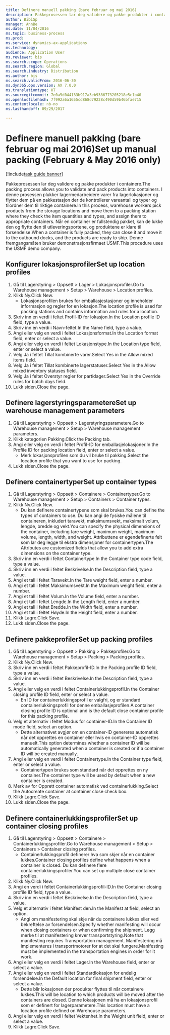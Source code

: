 ```yaml
--- 
title: Definere manuell pakking (bare februar og mai 2016)
description: Pakkeprosessen lar deg validere og pakke produkter i containere.
author: BibiSp
manager: AnnBe
ms.date: 11/04/2016
ms.topic: business-process
ms.prod: 
ms.service: dynamics-ax-applications
ms.technology: 
audience: Application User
ms.reviewer: bis
ms.search.scope: Operations
ms.search.region: Global
ms.search.industry: Distribution
ms.author: bis
ms.search.validFrom: 2016-06-30
ms.dyn365.ops.version: AX 7.0.0
ms.translationtype: HT
ms.sourcegitcommit: 7e0a5d044133b917a3eb9386773205218e5c1b40
ms.openlocfilehash: 7f992a6a1655cd868d79228c490d59b46bfae715
ms.contentlocale: nb-no
ms.lasthandoff: 09/29/2017

---
```

# <a name="set-up-manual-packing-february--may-2016-only"></a><span data-ttu-id="940f0-103">Definere manuell pakking (bare februar og mai 2016)</span><span class="sxs-lookup"><span data-stu-id="940f0-103">Set up manual packing (February & May 2016 only)</span></span>

[!include[task guide banner](../../includes/task-guide-banner.md)]

<span data-ttu-id="940f0-104">Pakkeprosessen lar deg validere og pakke produkter i containere.</span><span class="sxs-lookup"><span data-stu-id="940f0-104">The packing process allows you to validate and pack products into containers.</span></span> <span data-ttu-id="940f0-105">I denne prosessen plukker lagermedarbeidere varer fra lagerlokasjoner og flytter dem på en pakkestasjon der de kontrollerer vareantall og typer og tilordner dem til riktige containere.</span><span class="sxs-lookup"><span data-stu-id="940f0-105">In this process, warehouse workers pick products from the storage locations and move them to a packing station where they check the item quantities and types, and assign them to appropriate containers.</span></span> <span data-ttu-id="940f0-106">Når en container er fullstendig pakket, kan de lukke den og flytte den til utleveringsportene, og produktene er klare til forsendelse.</span><span class="sxs-lookup"><span data-stu-id="940f0-106">When a container is fully packed, they can close it and move it to the outbound docks, and the products are ready to ship.</span></span> <span data-ttu-id="940f0-107">Denne fremgangsmåten bruker demonstrasjonsfirmaet USMF.</span><span class="sxs-lookup"><span data-stu-id="940f0-107">This procedure uses the USMF demo company.</span></span>


## <a name="set-up-location-profiles"></a><span data-ttu-id="940f0-108">Konfigurer lokasjonsprofiler</span><span class="sxs-lookup"><span data-stu-id="940f0-108">Set up location profiles</span></span>
1. <span data-ttu-id="940f0-109">Gå til Lagerstyring > Oppsett > Lager > Lokasjonsprofiler.</span><span class="sxs-lookup"><span data-stu-id="940f0-109">Go to Warehouse management > Setup > Warehouse > Location profiles.</span></span>
2. <span data-ttu-id="940f0-110">Klikk Ny.</span><span class="sxs-lookup"><span data-stu-id="940f0-110">Click New.</span></span>
    * <span data-ttu-id="940f0-111">Lokasjonsprofilen brukes for emballasjestasjoner og inneholder informasjon og regler for en lokasjon.</span><span class="sxs-lookup"><span data-stu-id="940f0-111">The location profile is used for packing stations and contains information and rules for a location.</span></span>  
3. <span data-ttu-id="940f0-112">Skriv inn en verdi i feltet Profil-ID for lokasjon.</span><span class="sxs-lookup"><span data-stu-id="940f0-112">In the Location profile ID field, type a value.</span></span>
4. <span data-ttu-id="940f0-113">Skriv inn en verdi i Navn-feltet.</span><span class="sxs-lookup"><span data-stu-id="940f0-113">In the Name field, type a value.</span></span>
5. <span data-ttu-id="940f0-114">Angi eller velg en verdi i feltet Lokasjonsformat.</span><span class="sxs-lookup"><span data-stu-id="940f0-114">In the Location format field, enter or select a value.</span></span>
6. <span data-ttu-id="940f0-115">Angi eller velg en verdi i feltet Lokasjonstype.</span><span class="sxs-lookup"><span data-stu-id="940f0-115">In the Location type field, enter or select a value.</span></span>
7. <span data-ttu-id="940f0-116">Velg Ja i feltet Tillat kombinerte varer.</span><span class="sxs-lookup"><span data-stu-id="940f0-116">Select Yes in the Allow mixed items field.</span></span>
8. <span data-ttu-id="940f0-117">Velg Ja i feltet Tillat kombinerte lagerstatuser.</span><span class="sxs-lookup"><span data-stu-id="940f0-117">Select Yes in the Allow mixed  inventory statuses field.</span></span>
9. <span data-ttu-id="940f0-118">Velg Ja i feltet Overstyr regler for partidager.</span><span class="sxs-lookup"><span data-stu-id="940f0-118">Select Yes in the Override rules for batch days field.</span></span>
10. <span data-ttu-id="940f0-119">Lukk siden.</span><span class="sxs-lookup"><span data-stu-id="940f0-119">Close the page.</span></span>

## <a name="set-up-warehouse-management-parameters"></a><span data-ttu-id="940f0-120">Definere lagerstyringsparametere</span><span class="sxs-lookup"><span data-stu-id="940f0-120">Set up warehouse management parameters</span></span> 
1. <span data-ttu-id="940f0-121">Gå til Lagerstyring > Oppsett > Lagerstyringsparametere.</span><span class="sxs-lookup"><span data-stu-id="940f0-121">Go to Warehouse management > Setup > Warehouse management parameters.</span></span>
2. <span data-ttu-id="940f0-122">Klikk kategorien Pakking.</span><span class="sxs-lookup"><span data-stu-id="940f0-122">Click the Packing tab.</span></span>
3. <span data-ttu-id="940f0-123">Angi eller velg en verdi i feltet Profil-ID for emballasjelokasjoner.</span><span class="sxs-lookup"><span data-stu-id="940f0-123">In the Profile ID for packing location field, enter or select a value.</span></span>
    * <span data-ttu-id="940f0-124">Merk lokasjonsprofilen som du vil bruke til pakking.</span><span class="sxs-lookup"><span data-stu-id="940f0-124">Select the location profile that you want to use for packing.</span></span>  
4. <span data-ttu-id="940f0-125">Lukk siden.</span><span class="sxs-lookup"><span data-stu-id="940f0-125">Close the page.</span></span>

## <a name="set-up-container-types"></a><span data-ttu-id="940f0-126">Definere containertyper</span><span class="sxs-lookup"><span data-stu-id="940f0-126">Set up container types</span></span>
1. <span data-ttu-id="940f0-127">Gå til Lagerstyring > Oppsett > Containere > Containertyper.</span><span class="sxs-lookup"><span data-stu-id="940f0-127">Go to Warehouse management > Setup > Containers > Container types.</span></span>
2. <span data-ttu-id="940f0-128">Klikk Ny.</span><span class="sxs-lookup"><span data-stu-id="940f0-128">Click New.</span></span>
    * <span data-ttu-id="940f0-129">Du kan definere containertypene som skal brukes.</span><span class="sxs-lookup"><span data-stu-id="940f0-129">You can define the types of containers to use.</span></span> <span data-ttu-id="940f0-130">Du kan angi de fysiske målene til containeren, inkludert taravekt, maksimumsvekt, maksimalt volum, lengde, bredde og vekt.</span><span class="sxs-lookup"><span data-stu-id="940f0-130">You can specify the physical dimensions of the container, including tare weight, maximum weight, maximum volume, length, width, and weight.</span></span>  <span data-ttu-id="940f0-131">Attributtene er egendefinerte felt som lar deg legge til ekstra dimensjoner for containertypen.</span><span class="sxs-lookup"><span data-stu-id="940f0-131">The Attributes are customized fields that allow you to add extra dimensions on the container type.</span></span>     
3. <span data-ttu-id="940f0-132">Skriv inn en verdi i feltet Containertype.</span><span class="sxs-lookup"><span data-stu-id="940f0-132">In the Container type code field, type a value.</span></span>
4. <span data-ttu-id="940f0-133">Skriv inn en verdi i feltet Beskrivelse.</span><span class="sxs-lookup"><span data-stu-id="940f0-133">In the Description field, type a value.</span></span>
5. <span data-ttu-id="940f0-134">Angi et tall i feltet Taravekt.</span><span class="sxs-lookup"><span data-stu-id="940f0-134">In the Tare weight field, enter a number.</span></span>
6. <span data-ttu-id="940f0-135">Angi et tall i feltet Maksimumsvekt.</span><span class="sxs-lookup"><span data-stu-id="940f0-135">In the Maximum weight field, enter a number.</span></span>
7. <span data-ttu-id="940f0-136">Angi et tall i feltet Volum.</span><span class="sxs-lookup"><span data-stu-id="940f0-136">In the Volume field, enter a number.</span></span>
8. <span data-ttu-id="940f0-137">Angi et tall i feltet Lengde.</span><span class="sxs-lookup"><span data-stu-id="940f0-137">In the Length field, enter a number.</span></span>
9. <span data-ttu-id="940f0-138">Angi et tall i feltet Bredde.</span><span class="sxs-lookup"><span data-stu-id="940f0-138">In the Width field, enter a number.</span></span>
10. <span data-ttu-id="940f0-139">Angi et tall i feltet Høyde.</span><span class="sxs-lookup"><span data-stu-id="940f0-139">In the Height field, enter a number.</span></span>
11. <span data-ttu-id="940f0-140">Klikk Lagre.</span><span class="sxs-lookup"><span data-stu-id="940f0-140">Click Save.</span></span>
12. <span data-ttu-id="940f0-141">Lukk siden.</span><span class="sxs-lookup"><span data-stu-id="940f0-141">Close the page.</span></span>

## <a name="set-up-packing-profiles"></a><span data-ttu-id="940f0-142">Definere pakkeprofiler</span><span class="sxs-lookup"><span data-stu-id="940f0-142">Set up packing profiles</span></span>
1. <span data-ttu-id="940f0-143">Gå til Lagerstyring > Oppsett > Pakking > Pakkeprofiler.</span><span class="sxs-lookup"><span data-stu-id="940f0-143">Go to Warehouse management > Setup > Packing > Packing profiles.</span></span>
2. <span data-ttu-id="940f0-144">Klikk Ny.</span><span class="sxs-lookup"><span data-stu-id="940f0-144">Click New.</span></span>
3. <span data-ttu-id="940f0-145">Skriv inn en verdi i feltet Pakkeprofil-ID.</span><span class="sxs-lookup"><span data-stu-id="940f0-145">In the Packing profile ID field, type a value.</span></span>
4. <span data-ttu-id="940f0-146">Skriv inn en verdi i feltet Beskrivelse.</span><span class="sxs-lookup"><span data-stu-id="940f0-146">In the Description field, type a value.</span></span>
5. <span data-ttu-id="940f0-147">Angi eller velg en verdi i feltet Containerlukkingsprofil.</span><span class="sxs-lookup"><span data-stu-id="940f0-147">In the Container closing profile ID field, enter or select a value.</span></span>
    * <span data-ttu-id="940f0-148">En ID for containerlukkingsprofil er valgfri, og er standard containerlukkingsprofil for denne emballasjeprofilen.</span><span class="sxs-lookup"><span data-stu-id="940f0-148">A container closing profile ID is optional and is the default close container profile for this packing profile.</span></span>  
6. <span data-ttu-id="940f0-149">Velg et alternativ i feltet Modus for container-ID.</span><span class="sxs-lookup"><span data-stu-id="940f0-149">In the Container ID mode field, select an option.</span></span>
    * <span data-ttu-id="940f0-150">Dette alternativet avgjør om en container-ID genereres automatisk når det opprettes en container eller hvis en container-ID opprettes manuelt.</span><span class="sxs-lookup"><span data-stu-id="940f0-150">This option determines whether a container ID will be automatically generated when a container is created or if a container ID will be created manually.</span></span>  
7. <span data-ttu-id="940f0-151">Angi eller velg en verdi i feltet Containertype.</span><span class="sxs-lookup"><span data-stu-id="940f0-151">In the Container type field, enter or select a value.</span></span>
    * <span data-ttu-id="940f0-152">Containertypen brukes som standard når det opprettes en ny container.</span><span class="sxs-lookup"><span data-stu-id="940f0-152">The container type will be used by default when a new container is created.</span></span>  
8. <span data-ttu-id="940f0-153">Merk av for Opprett container automatisk ved containerlukking.</span><span class="sxs-lookup"><span data-stu-id="940f0-153">Select the Autocreate container at container close check box.</span></span>
9. <span data-ttu-id="940f0-154">Klikk Lagre.</span><span class="sxs-lookup"><span data-stu-id="940f0-154">Click Save.</span></span>
10. <span data-ttu-id="940f0-155">Lukk siden.</span><span class="sxs-lookup"><span data-stu-id="940f0-155">Close the page.</span></span>

## <a name="set-up-container-closing-profiles"></a><span data-ttu-id="940f0-156">Definere containerlukkingsprofiler</span><span class="sxs-lookup"><span data-stu-id="940f0-156">Set up container closing profiles</span></span>
1. <span data-ttu-id="940f0-157">Gå til Lagerstyring > Oppsett > Containere > Containerlukkingsprofiler.</span><span class="sxs-lookup"><span data-stu-id="940f0-157">Go to Warehouse management > Setup > Containers > Container closing profiles.</span></span>
    * <span data-ttu-id="940f0-158">Containerlukkingsprofil definerer hva som skjer når en container lukkes.</span><span class="sxs-lookup"><span data-stu-id="940f0-158">Container closing profiles define what happens when a container is closed.</span></span> <span data-ttu-id="940f0-159">Du kan definere flere containerlukkingsprofiler.</span><span class="sxs-lookup"><span data-stu-id="940f0-159">You can set up multiple close container profiles.</span></span>       
2. <span data-ttu-id="940f0-160">Klikk Ny.</span><span class="sxs-lookup"><span data-stu-id="940f0-160">Click New.</span></span>
3. <span data-ttu-id="940f0-161">Angi en verdi i feltet Containerlukkingsprofil-ID.</span><span class="sxs-lookup"><span data-stu-id="940f0-161">In the Container closing profile ID field, type a value.</span></span>
4. <span data-ttu-id="940f0-162">Skriv inn en verdi i feltet Beskrivelse.</span><span class="sxs-lookup"><span data-stu-id="940f0-162">In the Description field, type a value.</span></span>
5. <span data-ttu-id="940f0-163">Velg et alternativ i feltet Manifest den.</span><span class="sxs-lookup"><span data-stu-id="940f0-163">In the Manifest at field, select an option.</span></span>
    * <span data-ttu-id="940f0-164">Angi om manifestering skal skje når du containere lukkes eller ved bekreftelse av forsendelsen.</span><span class="sxs-lookup"><span data-stu-id="940f0-164">Specify whether manifesting will occur when closing containers or when confirming the shipment.</span></span> <span data-ttu-id="940f0-165">Legg merke til at manifestering krever transportstyring.</span><span class="sxs-lookup"><span data-stu-id="940f0-165">Note that manifesting requires Transportation management.</span></span> <span data-ttu-id="940f0-166">Manifestering må implementeres i transportmotorer for at det skal fungere.</span><span class="sxs-lookup"><span data-stu-id="940f0-166">Manifesting must be implemented in the transportation engines in order for it work.</span></span>  
6. <span data-ttu-id="940f0-167">Angi eller velg en verdi i feltet Lager.</span><span class="sxs-lookup"><span data-stu-id="940f0-167">In the Warehouse field, enter or select a value.</span></span>
7. <span data-ttu-id="940f0-168">Angi eller velg en verdi i feltet Standardlokasjon for endelig forsendelse.</span><span class="sxs-lookup"><span data-stu-id="940f0-168">In the Default location for final shipment field, enter or select a value.</span></span>
    * <span data-ttu-id="940f0-169">Dette blir lokasjonen der produkter flyttes til når containere lukkes.</span><span class="sxs-lookup"><span data-stu-id="940f0-169">This will be location to which products will be moved after the containers are closed.</span></span> <span data-ttu-id="940f0-170">Denne lokasjonen må ha en lokasjonsprofil som er definert for lagerparametere.</span><span class="sxs-lookup"><span data-stu-id="940f0-170">This location must have a location profile defined on Warehouse parameters.</span></span>  
8. <span data-ttu-id="940f0-171">Angi eller velg en verdi i feltet Vektenhet.</span><span class="sxs-lookup"><span data-stu-id="940f0-171">In the Weight unit field, enter or select a value.</span></span>
9. <span data-ttu-id="940f0-172">Klikk Lagre.</span><span class="sxs-lookup"><span data-stu-id="940f0-172">Click Save.</span></span>


